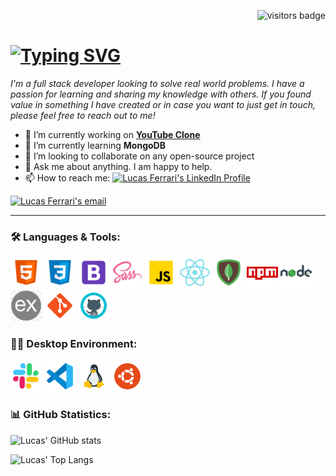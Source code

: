 <p align='right' fon><img src='https://api.visitorbadge.io/api/visitors?path=https%3A%2F%2Fgithub.com%2FLnferrari&label=visitors&countColor=%2323c63e&style=plastic' alt='visitors badge' /></p>

# [![Typing SVG](https://readme-typing-svg.herokuapp.com?font=&color=15F738&size=22&center=true&vCenter=true&width=1000&height=60&lines=Welcome+to+my+GitHub+page!;I'm+Lucas+Ferrari;Full-stack+developer)](https://git.io/typing-svg)
<!-- [![Typing SVG](https://readme-typing-svg.herokuapp.com?font=&color=4EAE0A&width=400&height=75&lines=Welcome+to+my+GitHub+page!;I'm+Lucas+Ferrari;Full-stack+Developer)](https://git.io/typing-svg)
<a href="https://www.linkedin.com/in/lucasferrari1/" target="_blank" >
  <img src="https://www.vectorlogo.zone/logos/linkedin/linkedin-icon.svg" alt="Lucas Ferrari's LinkedIn Profile" height="20" width="20" >
 </a>
<a href="mailto:ln.ferrari@hotmail.com" target="_blank" >
  <img src="https://www.vectorlogo.zone/logos/gmail/gmail-icon.svg" alt="Lucas Ferrari's email" height="25" width="25">
</a>
-->

_I'm a full stack developer looking to solve real world problems. I have a passion for learning and sharing my knowledge with others. If you found value in something I have created or in case you want to just get in touch, please feel free to reach out to me!_

- 🔭 I’m currently working on **[YouTube Clone](https://github.com/Lnferrari/youtube-clon)**
- 🌱 I’m currently learning **MongoDB**
- 👯 I’m looking to collaborate on any open-source project
- 💬 Ask me about anything. I am happy to help.
- 📫 How to reach me: <a href="https://www.linkedin.com/in/lucasferrari1/" target="_blank" >
  <img src="https://www.vectorlogo.zone/logos/linkedin/linkedin-icon.svg" alt="Lucas Ferrari's LinkedIn Profile" height="25" width="20" >
</a>
<a href="mailto:ln.ferrari@hotmail.com" target="_blank" >
  <img src="https://www.vectorlogo.zone/logos/gmail/gmail-icon.svg" alt="Lucas Ferrari's email" height="25" width="25">
</a>
  
---

### 🛠️ Languages & Tools:
<p>
<img style="margin: auto;" src="https://raw.githubusercontent.com/sachinverma53121/sachinverma53121/master/icons/html5.png" alt=html5 width="50" height="50"/> 
<img style="margin: auto;" src="https://raw.githubusercontent.com/sachinverma53121/sachinverma53121/master/icons/css3.png" alt=css3 width="50" height="50"/> 
<img style="margin: auto;" src="https://raw.githubusercontent.com/sachinverma53121/sachinverma53121/master/icons/bootstrap.png" alt=bootstrap width="50" height="50"/>
<img style="margin: auto;" src="https://raw.githubusercontent.com/sachinverma53121/sachinverma53121/master/icons/sass.png" alt=sass width="50" height="50"/>
<img style="margin: auto;" src="https://raw.githubusercontent.com/sachinverma53121/sachinverma53121/master/icons/js.png" alt=javascript width="50" height="50"/>
<img style="margin: auto;" src="https://raw.githubusercontent.com/sachinverma53121/sachinverma53121/master/icons/react.png" alt=react width="50" height="50"/>
<img style="margin: auto;" src="https://raw.githubusercontent.com/sachinverma53121/sachinverma53121/master/icons/mongo.png" alt=mongodb width="50" height="50"/>
<img style="margin: auto;" src="https://raw.githubusercontent.com/sachinverma53121/sachinverma53121/master/icons/npm.png" alt=npm width="50" height="50"/>
<img style="margin: auto;" src="https://raw.githubusercontent.com/sachinverma53121/sachinverma53121/master/icons/node.png" alt=nodejs width="50" height="50"/>
<img style="margin: auto;" src="https://raw.githubusercontent.com/sachinverma53121/sachinverma53121/master/icons/express.png" alt=express width="50" height="50"/>
<img style="margin: auto;" src="https://raw.githubusercontent.com/sachinverma53121/sachinverma53121/master/icons/git.png" alt=git width="50" height="50"/>
<img style="margin: auto;" src="https://raw.githubusercontent.com/sachinverma53121/sachinverma53121/master/icons/github.png" alt=github width="50" height="50"/>
</p>


### 👨‍💻 Desktop Environment:
<p>
<img style="margin: auto;" src="https://raw.githubusercontent.com/sachinverma53121/sachinverma53121/master/icons/slack.png" alt=slack width="50" height="50"/>
<img style="margin: auto;" src="https://raw.githubusercontent.com/sachinverma53121/sachinverma53121/master/icons/vsc.png" alt=vs width="50" height="50"/>
<img style="margin: auto;" src="https://raw.githubusercontent.com/sachinverma53121/sachinverma53121/master/icons/linux.png" alt=linux width="50" height="50"/>
<img style="margin: auto;" src="https://raw.githubusercontent.com/sachinverma53121/sachinverma53121/master/icons/ubuntu.png" alt=ubuntu width="50" height="50"/>
</p>


### 📊 GitHub Statistics:
<!-- theme=chartreuse-dark -->
![Lucas' GitHub stats](https://github-readme-stats.vercel.app/api?username=lnferrari&theme=dark&show_icons=true)

![Lucas' Top Langs](https://github-readme-stats.vercel.app/api/top-langs/?username=lnferrari&layout=compact&theme=dark)


